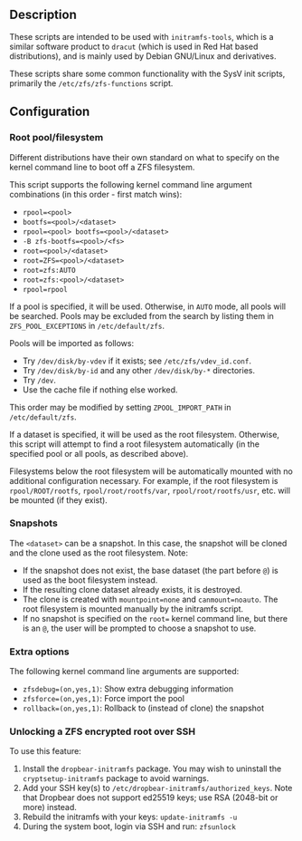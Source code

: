## Description

These scripts are intended to be used with `initramfs-tools`, which is a
similar software product to `dracut` (which is used in Red Hat based
distributions), and is mainly used by Debian GNU/Linux and derivatives.

These scripts share some common functionality with the SysV init scripts,
primarily the `/etc/zfs/zfs-functions` script.

## Configuration

### Root pool/filesystem

Different distributions have their own standard on what to specify on the
kernel command line to boot off a ZFS filesystem.

This script supports the following kernel command line argument combinations
(in this order - first match wins):

* `rpool=<pool>`
* `bootfs=<pool>/<dataset>`
* `rpool=<pool> bootfs=<pool>/<dataset>`
* `-B zfs-bootfs=<pool>/<fs>`
* `root=<pool>/<dataset>`
* `root=ZFS=<pool>/<dataset>`
* `root=zfs:AUTO`
* `root=zfs:<pool>/<dataset>`
* `rpool=rpool`

If a pool is specified, it will be used.  Otherwise, in `AUTO` mode, all pools
will be searched.  Pools may be excluded from the search by listing them in
`ZFS_POOL_EXCEPTIONS` in `/etc/default/zfs`.

Pools will be imported as follows:

* Try `/dev/disk/by-vdev` if it exists; see `/etc/zfs/vdev_id.conf`.
* Try `/dev/disk/by-id` and any other `/dev/disk/by-*` directories.
* Try `/dev`.
* Use the cache file if nothing else worked.

This order may be modified by setting `ZPOOL_IMPORT_PATH` in
`/etc/default/zfs`.

If a dataset is specified, it will be used as the root filesystem.  Otherwise,
this script will attempt to find a root filesystem automatically (in the
specified pool or all pools, as described above).

Filesystems below the root filesystem will be automatically mounted with no
additional configuration necessary.  For example, if the root filesystem is
`rpool/ROOT/rootfs`, `rpool/root/rootfs/var`, `rpool/root/rootfs/usr`, etc.
will be mounted (if they exist).

### Snapshots

The `<dataset>` can be a snapshot.  In this case, the snapshot will be cloned
and the clone used as the root filesystem.  Note:

* If the snapshot does not exist, the base dataset (the part before `@`) is
  used as the boot filesystem instead.
* If the resulting clone dataset already exists, it is destroyed.
* The clone is created with `mountpoint=none` and `canmount=noauto`.  The root
  filesystem is mounted manually by the initramfs script.
* If no snapshot is specified on the `root=` kernel command line, but
  there is an `@`, the user will be prompted to choose a snapshot to use.

### Extra options

The following kernel command line arguments are supported:

* `zfsdebug=(on,yes,1)`: Show extra debugging information
* `zfsforce=(on,yes,1)`: Force import the pool
* `rollback=(on,yes,1)`: Rollback to (instead of clone) the snapshot

### Unlocking a ZFS encrypted root over SSH

To use this feature:

1. Install the `dropbear-initramfs` package.  You may wish to uninstall the
   `cryptsetup-initramfs` package to avoid warnings.
2. Add your SSH key(s) to `/etc/dropbear-initramfs/authorized_keys`.  Note
   that Dropbear does not support ed25519 keys; use RSA (2048-bit or more)
   instead.
3. Rebuild the initramfs with your keys: `update-initramfs -u`
4. During the system boot, login via SSH and run: `zfsunlock`

